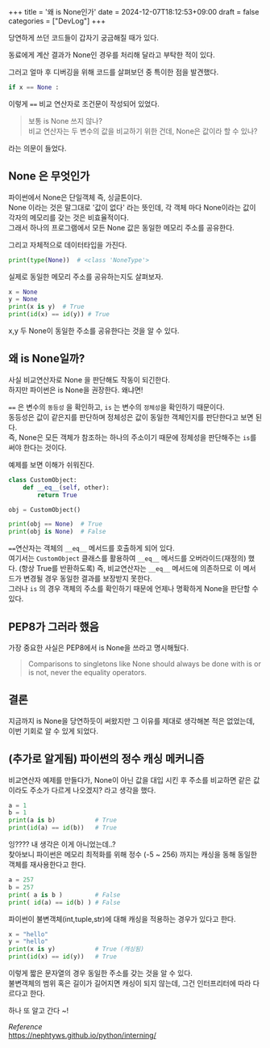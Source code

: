 +++
title = '왜 is None인가'
date = 2024-12-07T18:12:53+09:00
draft = false
categories = ["DevLog"]
+++

당연하게 쓰던 코드들이 갑자기 궁금해질 때가 있다.  

동료에게 계산 결과가 None인 경우를 처리해 달라고 부탁한 적이 있다.    

그러고 얼마 후 디버깅을 위해 코드를 살펴보던 중 특이한 점을 발견했다. 

```python
if x == None :
```
이렇게 `==` 비교 연산자로 조건문이 작성되어 있었다.   
>보통 is None 쓰지 않나?  
비교 연산자는 두 변수의 값을 비교하기 위한 건데, None은 값이라 할 수 있나?

라는 의문이 들었다. 


## None 은 무엇인가
파이썬에서 None은 단일객체 즉, 싱글톤이다.  
None 이라는 것은 말그대로 '값이 없다' 라는 뜻인데, 각 객체 마다 None이라는 값이 각자의 메모리를 갖는 것은 비효율적이다.  
그래서 하나의 프로그램에서 모든 None 값은 동일한 메모리 주소를 공유한다.   

그리고 자체적으로 데이터타입을 가진다. 
```python
print(type(None))  # <class 'NoneType'>
```
실제로 동일한 메모리 주소를 공유하는지도 살펴보자.  

```python
x = None
y = None
print(x is y)  # True
print(id(x) == id(y)) # True
```
x,y 두 None이 동일한 주소를 공유한다는 것을 알 수 있다.  

## 왜 is None일까?

사실 비교연산자로 None 을 판단해도 작동이 되긴한다.  
하지만 파이썬은 is None을 권장한다. 왜냐면!

`==` 은 변수의 `동등성` 을 확인하고, `is` 는 변수의 `정체성`을 확인하기 때문이다.  
동등성은 값이 같은지를 판단하며 정체성은 값이 동일한 객체인지를 판단한다고 보면 된다.  
즉, None은 모든 객체가 참조하는 하나의 주소이기 때문에 정체성을 판단해주는 `is`를 써야 한다는 것이다.  

예제를 보면 이해가 쉬워진다. 
```python
class CustomObject:
    def __eq__(self, other):
        return True

obj = CustomObject()

print(obj == None)  # True
print(obj is None)  # False
```
`==`연산자는 객체의 `__eq__` 메서드를 호출하게 되어 있다.  
여기서는 `CustomObject` 클래스를 활용하여 `__eq__` 메서드를 오버라이드(재정의) 했다. (항상 True를 반환하도록)
즉, 비교연산자는 `__eq__` 메서드에 의존하므로 이 메서드가 변경될 경우 동일한 결과를 보장받지 못한다.  
그러나 `is` 의 경우 객체의 주소를 확인하기 때문에 언제나 명확하게 None을 판단할 수 있다.  

## PEP8가 그러라 했음
가장 중요한 사실은 PEP8에서 is None을 쓰라고 명시해뒀다.  
>Comparisons to singletons like None should always be done with is or is not, never the equality operators.

## 결론
지금까지 is None을 당연하듯이 써왔지만 그 이유를 제대로 생각해본 적은 없었는데, 이번 기회로 알 수 있게 되었다.  


## (추가로 알게됨) 파이썬의 정수 캐싱 메커니즘
비교연산자 예제를 만들다가, None이 아닌 값을 대입 시킨 후 주소를 비교하면 같은 값이라도 주소가 다르게 나오겠지? 라고 생각을 했다.  
```python
a = 1
b = 1
print(a is b)           # True
print(id(a) == id(b))   # True
```
잉???? 내 생각은 이게 아니었는데..?  
찾아보니 파이썬은 메모리 최적화를 위해 정수 (-5 ~ 256) 까지는 캐싱을 동해 동일한 객체를 재사용한다고 한다. 

```python
a = 257
b = 257
print( a is b )         # False
print( id(a) == id(b) ) # False
```

파이썬이 불변객체(int,tuple,str)에 대해 캐싱을 적용하는 경우가 있다고 한다.  

```python
x = "hello"
y = "hello"
print(x is y)           # True (캐싱됨)
print(id(x) == id(y))   # True
```
이렇게 짧은 문자열의 경우 동일한 주소를 갖는 것을 알 수 있다.  
불변객체의 범위 혹은 길이가 길어지면 캐싱이 되지 않는데, 그건 인터프리터에 따라 다르다고 한다.  

하나 또 알고 간다 ~!

*Reference*  
https://nephtyws.github.io/python/interning/
